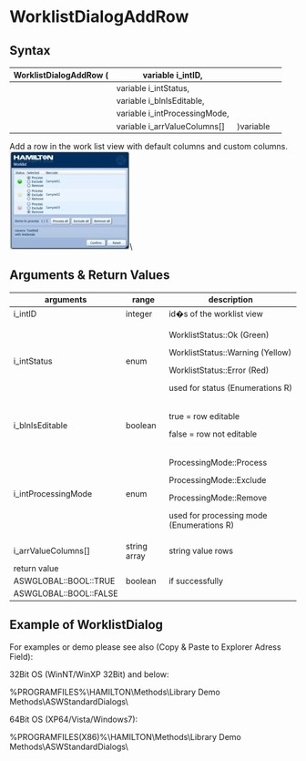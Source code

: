 # WorklistDialogAddRow

## Syntax

| WorklistDialogAddRow ( | variable i\_intID,             |           |   |
| ---------------------- | ------------------------------ | --------- | - |
|                        | variable i\_intStatus,         |           |   |
|                        | variable i\_blnIsEditable,     |           |   |
|                        | variable i\_intProcessingMode, |           |   |
|                        | variable i\_arrValueColumns\[] | )variable |   |

Add a row in the work list view with default columns and custom columns.\
![](<../../../../.gitbook/assets/image (13) (1) (1) (1) (1).png>)\


## Arguments & Return Values

| arguments              | range        | description                                                                                                                                       |
| ---------------------- | ------------ | ------------------------------------------------------------------------------------------------------------------------------------------------- |
| i\_intID               | integer      | id�s of the worklist view                                                                                                                         |
| i\_intStatus           | enum         | <p>WorklistStatus::Ok (Green)</p><p>WorklistStatus::Warning (Yellow)</p><p>WorklistStatus::Error (Red)</p><p>used for status (Enumerations R)</p> |
| i\_blnIsEditable       | boolean      | <p>true = row editable</p><p>false = row not editable</p>                                                                                         |
| i\_intProcessingMode   | enum         | <p>ProcessingMode::Process</p><p>ProcessingMode::Exclude</p><p>ProcessingMode::Remove</p><p>used for processing mode (Enumerations R)</p>         |
| i\_arrValueColumns\[]  | string array | string value rows                                                                                                                                 |
| return value           |              |                                                                                                                                                   |
| ASWGLOBAL::BOOL::TRUE  | boolean      | if successfully                                                                                                                                   |
| ASWGLOBAL::BOOL::FALSE |              |                                                                                                                                                   |

## Example of WorklistDialog

For examples or demo please see also (Copy & Paste to Explorer Adress Field):

32Bit OS (WinNT/WinXP 32Bit) and below:

%PROGRAMFILES%\HAMILTON\Methods\Library Demo Methods\ASWStandardDialogs\\

64Bit OS (XP64/Vista/Windows7):

%PROGRAMFILES(X86)%\HAMILTON\Methods\Library Demo Methods\ASWStandardDialogs\\

